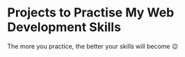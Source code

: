 # Projects to Practise My Web Development Skills
The more you practice, the better your skills will become 😉
